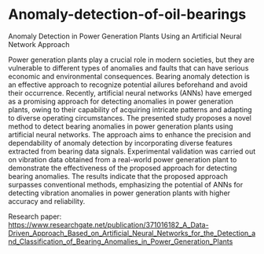 # Anomaly-detection-of-oil-bearings
Anomaly Detection in Power Generation Plants Using an Artificial Neural Network Approach

Power generation plants play a crucial role in modern societies, but they are vulnerable to different types of anomalies and faults that can have serious economic and environmental consequences. Bearing anomaly detection is an effective approach to recognize potential ailures beforehand and avoid their occurrence. Recently, artificial neural networks (ANNs) have emerged as a promising approach for detecting anomalies in power generation plants, owing to their capability of acquiring intricate patterns and adapting to diverse operating circumstances. The presented study proposes a novel method to detect bearing anomalies in power generation plants using artificial neural networks. The approach aims to enhance the precision and dependability of anomaly detection by incorporating diverse features extracted from bearing data signals. Experimental validation was carried out on vibration data obtained from a real-world power generation plant to demonstrate the effectiveness of the proposed approach for detecting bearing anomalies. The results indicate that the proposed approach surpasses conventional methods, emphasizing the potential of ANNs for detecting vibration anomalies in power generation plants with higher accuracy and reliability.

Research paper: https://www.researchgate.net/publication/371016182_A_Data-Driven_Approach_Based_on_Artificial_Neural_Networks_for_the_Detection_and_Classification_of_Bearing_Anomalies_in_Power_Generation_Plants
